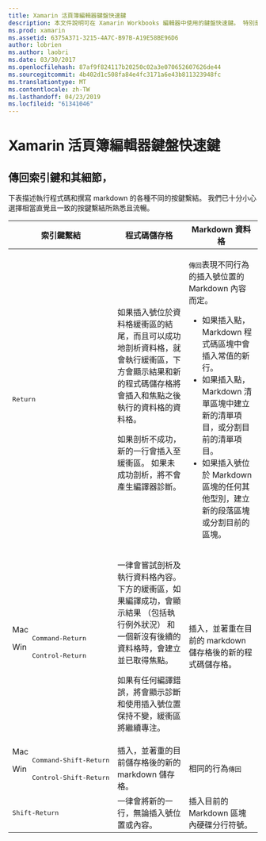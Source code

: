 ```yaml
---
title: Xamarin 活頁簿編輯器鍵盤快速鍵
description: 本文件說明可在 Xamarin Workbooks 編輯器中使用的鍵盤快速鍵。 特別是，它會查看的各種資訊，請使用 Return 鍵。
ms.prod: xamarin
ms.assetid: 6375A371-3215-4A7C-B97B-A19E58BE96D6
author: lobrien
ms.author: laobri
ms.date: 03/30/2017
ms.openlocfilehash: 87af9f824117b20250c02a3e070652607626de44
ms.sourcegitcommit: 4b402d1c508fa84e4fc3171a6e43b811323948fc
ms.translationtype: MT
ms.contentlocale: zh-TW
ms.lasthandoff: 04/23/2019
ms.locfileid: "61341046"
---
```

# <a name="xamarin-workbooks-editor-keyboard-shortcuts"></a>Xamarin 活頁簿編輯器鍵盤快速鍵

## <a name="the-return-key-and-its-nuances"></a>傳回索引鍵和其細節，

下表描述執行程式碼和撰寫 markdown 的各種不同的按鍵繫結。 我們已十分小心選擇相當直覺且一致的按鍵繫結所熟悉且流暢。

|索引鍵繫結|程式碼儲存格|Markdown 資料格|
|--- |--- |--- |
|<kbd>Return</kbd>|<p>如果插入號位於資料格緩衝區的結尾，而且可以成功地剖析資料格，就會執行緩衝區，下方會顯示結果和新的程式碼儲存格將會插入和焦點之後執行的資料格的資料格。</p><p>如果剖析不成功，新的一行會插入至緩衝區。 如果未成功剖析，將不會產生編譯器診斷。</p>|<p><kbd>傳回</kbd>表現不同行為的插入號位置的 Markdown 內容而定。</p><ul><li>如果插入點，Markdown 程式碼區塊中會插入常值的新行。</li><li>如果插入點，Markdown 清單區塊中建立新的清單項目，或分割目前的清單項目。</li><li>如果插入號位於 Markdown 區塊的任何其他型別，建立新的段落區塊或分割目前的區塊。</li></ul>|
|<dl><dt>Mac</dt><dd><kbd>Command‑Return</kbd></dd><dt>Win</dt><dd><kbd>Control‑Return</kbd></dd></dl>|<p>一律會嘗試剖析及執行資料格內容。 下方的緩衝區，如果編譯成功，會顯示結果 （包括執行例外狀況） 和一個新沒有後續的資料格時，會建立並已取得焦點。</p><p>如果有任何編譯錯誤，將會顯示診斷和使用插入號位置保持不變，緩衝區將繼續專注。</p>|插入，並著重在目前的 markdown 儲存格後的新的程式碼儲存格。|
|<dl><dt>Mac</dt><dd><kbd>Command‑Shift‑Return</kbd><dd><dt>Win</dt><dd><kbd>Control‑Shift‑Return</kbd></dd></dl>|插入，並著重的目前儲存格後的新的 markdown 儲存格。|相同的行為<kbd>傳回</kbd>|
|<kbd>Shift‑Return</kbd>|一律會將新的一行，無論插入號位置或內容。|插入目前的 Markdown 區塊內硬碟分行符號。|
